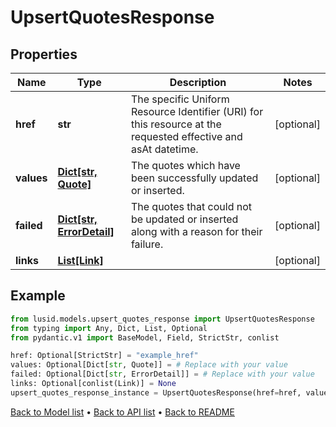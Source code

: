 # UpsertQuotesResponse

## Properties
Name | Type | Description | Notes
------------ | ------------- | ------------- | -------------
**href** | **str** | The specific Uniform Resource Identifier (URI) for this resource at the requested effective and asAt datetime. | [optional] 
**values** | [**Dict[str, Quote]**](Quote.md) | The quotes which have been successfully updated or inserted. | [optional] 
**failed** | [**Dict[str, ErrorDetail]**](ErrorDetail.md) | The quotes that could not be updated or inserted along with a reason for their failure. | [optional] 
**links** | [**List[Link]**](Link.md) |  | [optional] 
## Example

```python
from lusid.models.upsert_quotes_response import UpsertQuotesResponse
from typing import Any, Dict, List, Optional
from pydantic.v1 import BaseModel, Field, StrictStr, conlist

href: Optional[StrictStr] = "example_href"
values: Optional[Dict[str, Quote]] = # Replace with your value
failed: Optional[Dict[str, ErrorDetail]] = # Replace with your value
links: Optional[conlist(Link)] = None
upsert_quotes_response_instance = UpsertQuotesResponse(href=href, values=values, failed=failed, links=links)

```

[Back to Model list](../README.md#documentation-for-models) &#8226; [Back to API list](../README.md#documentation-for-api-endpoints) &#8226; [Back to README](../README.md)

